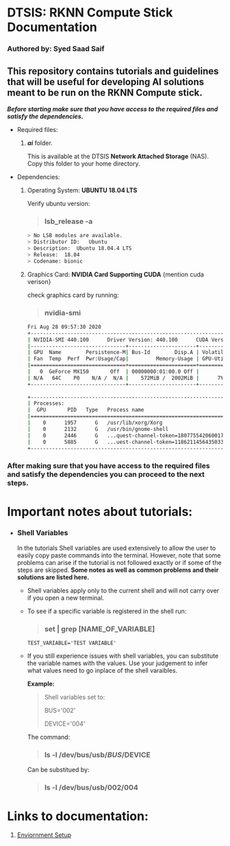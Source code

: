 # DTSIS: RKNN Compute Stick Documentation

### Authored by: **Syed Saad Saif**

## This repository contains tutorials and guidelines that will be useful for developing AI solutions meant to be run on the RKNN Compute stick.

_**Before starting make sure that you have access to the required files and satisfy the dependencies.**_

* Required files:

    1. _**ai**_ folder. 
    
        This is available at the DTSIS **Network Attached Storage** (NAS).  
        Copy this folder to your home directory. 

* Dependencies:

    1. Operating System: **UBUNTU 18.04 LTS**

        Verify ubuntu version:
 
        > ### lsb_release -a 

        ```bash
        > No LSB modules are available.  
        > Distributor ID:	Ubuntu  
        > Description:	Ubuntu 18.04.4 LTS  
        > Release:	18.04  
        > Codename:	bionic
        ```


    2. Graphics Card: **NVIDIA Card Supporting CUDA** {mention cuda verison}

        check graphics card by running:
        > ### nvidia-smi
        ```bash
        Fri Aug 28 09:57:30 2020       
        +-----------------------------------------------------------------------------+
        | NVIDIA-SMI 440.100      Driver Version: 440.100      CUDA Version: 10.2     |
        |-------------------------------+----------------------+----------------------+
        | GPU  Name        Persistence-M| Bus-Id        Disp.A | Volatile Uncorr. ECC |
        | Fan  Temp  Perf  Pwr:Usage/Cap|         Memory-Usage | GPU-Util  Compute M. |
        |===============================+======================+======================|
        |   0  GeForce MX150       Off  | 00000000:01:00.0 Off |                  N/A |
        | N/A   64C    P0    N/A /  N/A |    572MiB /  2002MiB |      7%      Default |
        +-------------------------------+----------------------+----------------------+
                                                                                    
        +-----------------------------------------------------------------------------+
        | Processes:                                                       GPU Memory |
        |  GPU       PID   Type   Process name                             Usage      |
        |=============================================================================|
        |    0      1957      G   /usr/lib/xorg/Xorg                           251MiB |
        |    0      2132      G   /usr/bin/gnome-shell                         208MiB |
        |    0      2446      G   ...quest-channel-token=1807755420600173261    73MiB |
        |    0      5885      G   ...uest-channel-token=11862114564350336331    36MiB |
        +-----------------------------------------------------------------------------+
        ```

### After making sure that you have access to the required files and satisfy the dependencies you can proceed to the next steps.

# Important notes about tutorials:

* ### Shell Variables

    In the tutorials Shell variables are used extensively to allow the user to easily copy paste commands into the terminal. However, note that some problems can arise if the tutorial is not followed exactly or if some of the steps are skipped. **Some notes as well as common problems and their solutions are listed here.**

    * Shell variables apply only to the current shell and will not carry over if you open a new terminal.

    * To see if a specific variable is registered in the shell run:

        > ### set | grep [NAME_OF_VARIABLE]

        ```
        TEST_VARIABLE='TEST VARIABLE'
        ```
    * If you still experience issues with shell variables, you can substitute the variable names with the values. Use your judgement to infer what values need to go inplace of the shell varaibles.

        **Example:**
        
        > Shell variables set to:
        >
        > BUS='002'
        > 
        > DEVICE='004'

        The command:

        > ### ls -l /dev/bus/usb/$BUS/$DEVICE

        Can be substitued by:

         > ### ls -l /dev/bus/usb/002/004




    

# Links to documentation:
1. [Enviornment Setup](enviornment_setup.md)


